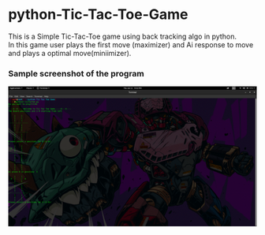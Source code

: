 # python-Tic-Tac-Toe-Game
This is  a Simple Tic-Tac-Toe game using back tracking algo in python.<br>
In this game user plays the first move (maximizer) and Ai response to move and plays a optimal move(miniimizer).
<h3>Sample screenshot of the program</h3>

![](game.png)

